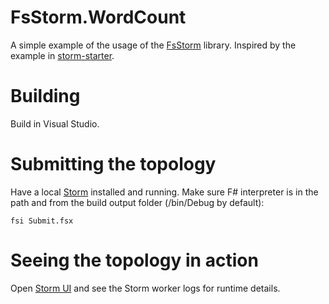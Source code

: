 FsStorm.WordCount
=======

A simple example of the usage of the [FsStorm][fsStorm] library.
Inspired by the example in [storm-starter][stormStarter].

# Building
Build in Visual Studio.

# Submitting the topology
Have a local [Storm](https://storm.apache.org/downloads.html) installed and running.
Make sure F# interpreter is in the path and from the build output folder (/bin/Debug by default):
```
fsi Submit.fsx
```

# Seeing the topology in action
Open [Storm UI](http://localhost:8080/) and see the Storm worker logs for runtime details.

[fsStorm]:https://github.com/FsStorm/FsStorm
[stormStarter]:https://github.com/apache/storm/blob/master/examples/storm-starter/src/jvm/storm/starter/WordCountTopology.java
